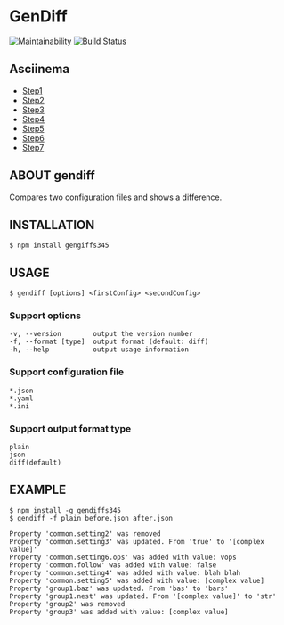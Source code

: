# GenDiff

[![Maintainability](https://api.codeclimate.com/v1/badges/92f6d5cc7766b89f347f/maintainability)](https://codeclimate.com/github/MikhailGA/project-lvl2-s345/maintainability) 
[![Build Status](https://travis-ci.org/MikhailGA/project-lvl2-s345.svg?branch=master)](https://travis-ci.org/MikhailGA/project-lvl2-s345)

## Asciinema

* [Step1](https://asciinema.org/a/I9GCoWO50dhf3HK5kW6e8j8tR)
* [Step2](https://asciinema.org/a/e8TsMxe4ccasiGtWdmkIJn0kI)
* [Step3](https://asciinema.org/a/REpmiwK8HrLM9mXZzRs42DqkR)
* [Step4](https://asciinema.org/a/wfE4hB1QVVJzqY32fJccKVjAh)
* [Step5](https://asciinema.org/a/hIncfnqiwO0q0evMlNyv5nulo)
* [Step6](https://asciinema.org/a/VBLSByManGwBpp5Eys9uvUGBu)
* [Step7](https://asciinema.org/a/NWM1RnMlASPwk5H0Xckc5V4A4)

## ABOUT gendiff 
Compares two configuration files and shows a difference.

## INSTALLATION

```
$ npm install gengiffs345
```

## USAGE

```
$ gendiff [options] <firstConfig> <secondConfig>
```
### Support options

```
-v, --version        output the version number
-f, --format [type]  output format (default: diff)
-h, --help           output usage information
```
### Support configuration file
```
*.json
*.yaml
*.ini
```
### Support output format type
```
plain
json
diff(default)
```

## EXAMPLE
```
$ npm install -g gendiffs345
$ gendiff -f plain before.json after.json

Property 'common.setting2' was removed
Property 'common.setting3' was updated. From 'true' to '[complex value]'
Property 'common.setting6.ops' was added with value: vops
Property 'common.follow' was added with value: false
Property 'common.setting4' was added with value: blah blah
Property 'common.setting5' was added with value: [complex value]
Property 'group1.baz' was updated. From 'bas' to 'bars'
Property 'group1.nest' was updated. From '[complex value]' to 'str'
Property 'group2' was removed
Property 'group3' was added with value: [complex value]
```